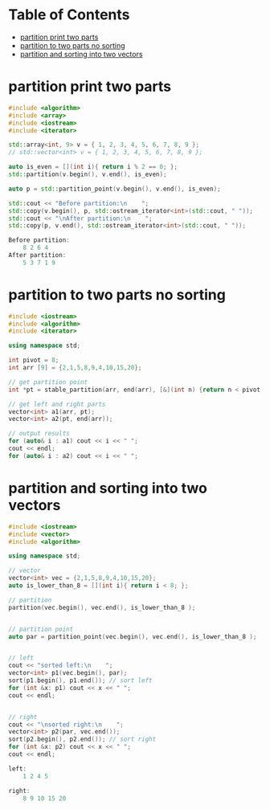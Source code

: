 Table of Contents
=================
   * [partition print two parts](#partition-print-two-parts)
   * [partition to two parts no sorting](#partition-to-two-parts-no-sorting)
   * [partition and sorting into two vectors](#partition-and-sorting-into-two-vectors)

# partition print two parts
```c++
#include <algorithm>
#include <array>
#include <iostream>
#include <iterator>

std::array<int, 9> v = { 1, 2, 3, 4, 5, 6, 7, 8, 9 };
// std::vector<int> v = { 1, 2, 3, 4, 5, 6, 7, 8, 9 };

auto is_even = [](int i){ return i % 2 == 0; };
std::partition(v.begin(), v.end(), is_even);

auto p = std::partition_point(v.begin(), v.end(), is_even);

std::cout << "Before partition:\n    ";
std::copy(v.begin(), p, std::ostream_iterator<int>(std::cout, " "));
std::cout << "\nAfter partition:\n    ";
std::copy(p, v.end(), std::ostream_iterator<int>(std::cout, " "));

Before partition:
    8 2 6 4 
After partition:
    5 3 7 1 9 
```

# partition to two parts no sorting
```c++
#include <iostream>
#include <algorithm>
#include <iterator>

using namespace std;

int pivot = 8;
int arr [9] = {2,1,5,8,9,4,10,15,20};

// get partition point  
int *pt = stable_partition(arr, end(arr), [&](int n) {return n < pivot;});

// get left and right parts
vector<int> a1(arr, pt);
vector<int> a2(pt, end(arr));

// output results
for (auto& i : a1) cout << i << " ";
cout << endl;
for (auto& i : a2) cout << i << " ";
```

# partition and sorting into two vectors
```c++
#include <iostream>
#include <vector>
#include <algorithm>

using namespace std;

// vector
vector<int> vec = {2,1,5,8,9,4,10,15,20};
auto is_lower_than_8 = [](int i){ return i < 8; };

// partition
partition(vec.begin(), vec.end(), is_lower_than_8 );


// partition point
auto par = partition_point(vec.begin(), vec.end(), is_lower_than_8 );


// left
cout << "sorted left:\n    ";
vector<int> p1(vec.begin(), par);
sort(p1.begin(), p1.end()); // sort left
for (int &x: p1) cout << x << " ";
cout << endl;


// right
cout << "\nsorted right:\n    ";
vector<int> p2(par, vec.end());
sort(p2.begin(), p2.end()); // sort right
for (int &x: p2) cout << x << " ";
cout << endl;

left:
    1 2 4 5 

right:
    8 9 10 15 20 
```

